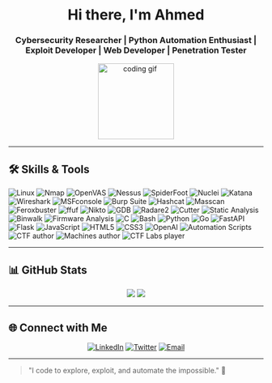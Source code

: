 <!-- Header Section -->
<h1 align="center">Hi there, I'm Ahmed </h1>
<h3 align="center">Cybersecurity Researcher | Python Automation Enthusiast | Exploit Developer | Web Developer | Penetration Tester</h3>

<p align="center">
  <img src="https://media.giphy.com/media/3o7abKhOpu0NwenH3O/giphy.gif" width="150" alt="coding gif"/>
</p>

---

## 🛠 Skills & Tools

<p align="left">

  <!-- OS & Networking -->
  <img alt="Linux" src="https://img.shields.io/badge/Linux-FCC624?style=for-the-badge&logo=linux&logoColor=black"/>
  <img alt="Nmap" src="https://img.shields.io/badge/Nmap-CC0000?style=for-the-badge&logo=nmap&logoColor=white"/>
  <img alt="OpenVAS" src="https://img.shields.io/badge/OpenVAS-4B8BBE?style=for-the-badge"/>
  <img alt="Nessus" src="https://img.shields.io/badge/Nessus-FF4500?style=for-the-badge"/>
  <img alt="SpiderFoot" src="https://img.shields.io/badge/SpiderFoot-0B1220?style=for-the-badge"/>
  <img alt="Nuclei" src="https://img.shields.io/badge/Nuclei-0B1F3A?style=for-the-badge"/>
  <img alt="Katana" src="https://img.shields.io/badge/Katana-111827?style=for-the-badge"/>
  <img alt="Wireshark" src="https://img.shields.io/badge/Wireshark-1679A7?style=for-the-badge"/>

  <!-- Web & Pentesting -->
  <img alt="MSFconsole" src="https://img.shields.io/badge/MSFconsole-202020?style=for-the-badge&logo=metasploit&logoColor=blue"/>
  <img alt="Burp Suite" src="https://img.shields.io/badge/Burp_Suite-FF6633?style=for-the-badge&logo=burpsuite&logoColor=white"/>
  <img alt="Hashcat" src="https://img.shields.io/badge/Hashcat-000000?style=for-the-badge"/>
  <img alt="Masscan" src="https://img.shields.io/badge/Masscan-1F2D3D?style=for-the-badge"/>
  <img alt="Feroxbuster" src="https://img.shields.io/badge/Gobuster-444444?style=for-the-badge"/>
  <img alt="ffuf" src="https://img.shields.io/badge/ffuf-0B3D91?style=for-the-badge"/>
  <img alt="Nikto" src="https://img.shields.io/badge/Nikto-8A0707?style=for-the-badge"/>

  <!-- Reverse Engineering & Static Analysis -->
  <img alt="GDB" src="https://img.shields.io/badge/GDB-333333?style=for-the-badge"/>
  <img alt="Radare2" src="https://img.shields.io/badge/Radare2-000000?style=for-the-badge"/>
  <img alt="Cutter" src="https://img.shields.io/badge/Cutter-FF5733?style=for-the-badge"/>
  <img alt="Static Analysis" src="https://img.shields.io/badge/Static_Analysis-8B008B?style=for-the-badge"/>
  <img alt="Binwalk" src="https://img.shields.io/badge/Binwalk-4B0082?style=for-the-badge"/>
  <img alt="Firmware Analysis" src="https://img.shields.io/badge/Firmware_Analysis-8B4513?style=for-the-badge"/>

  <!-- Programming & Frameworks -->
  <img alt="C" src="https://img.shields.io/badge/C-00599C?style=for-the-badge&logo=c&logoColor=white"/>
  <img alt="Bash" src="https://img.shields.io/badge/Bash-4EAA25?style=for-the-badge&logo=gnu-bash&logoColor=white"/>
  <img alt="Python" src="https://img.shields.io/badge/Python-3776AB?style=for-the-badge&logo=python&logoColor=white"/>
  <img alt="Go" src="https://img.shields.io/badge/Go-00ADD8?style=for-the-badge&logo=go&logoColor=white"/>
  <img alt="FastAPI" src="https://img.shields.io/badge/FastAPI-009688?style=for-the-badge"/>
  <img alt="Flask" src="https://img.shields.io/badge/Flask-000000?style=for-the-badge&logo=flask&logoColor=white"/>
  <img alt="JavaScript" src="https://img.shields.io/badge/JavaScript-F7DF1E?style=for-the-badge&logo=javascript&logoColor=black"/>
  <img alt="HTML5" src="https://img.shields.io/badge/HTML5-E34F26?style=for-the-badge&logo=html5&logoColor=white"/>
  <img alt="CSS3" src="https://img.shields.io/badge/CSS3-1572B6?style=for-the-badge&logo=css3&logoColor=white"/>

  <!-- Automation & AI -->
  <img alt="OpenAI" src="https://img.shields.io/badge/OpenAI-412991?style=for-the-badge&logo=openai&logoColor=white"/>
  <img alt="Automation Scripts" src="https://img.shields.io/badge/Automation_Scripts-228B22?style=for-the-badge"/>

  <!-- Platforms & CTF -->
  <img alt="CTF author" src="https://img.shields.io/badge/CTF_Challenges-FFD700?style=for-the-badge"/>
  <img alt="Machines author" src="https://img.shields.io/badge/OverTheWire-00008B?style=for-the-badge"/>
    <img alt="CTF Labs player" src="https://img.shields.io/badge/Bandit-00A86B?style=for-the-badge"/>
</p>

---


## 📊 GitHub Stats

<p align="center">
  <img src="https://github-readme-stats.vercel.app/api?username=bohmiiidd&show_icons=true&theme=dark&count_private=true" />
  <img src="https://github-readme-streak-stats.herokuapp.com/?user=bohmiiidd&theme=dark" />
</p>

---

## 🌐 Connect with Me

<p align="center">
  <a href="https://www.linkedin.com/in/YOUR_LINKEDIN/"><img alt="LinkedIn" src="https://img.shields.io/badge/LinkedIn-0A66C2?style=for-the-badge&logo=linkedin&logoColor=white"/></a>
  <a href="https://twitter.com/YOUR_TWITTER"><img alt="Twitter" src="https://img.shields.io/badge/Twitter-1DA1F2?style=for-the-badge&logo=twitter&logoColor=white"/></a>
  <a href="mailto:ahmed.abdelmoemen@kyubisec.com"><img alt="Email" src="https://img.shields.io/badge/Email-D14836?style=for-the-badge&logo=gmail&logoColor=white"/></a>
</p>

---

> "I code to explore, exploit, and automate the impossible." 🚀
